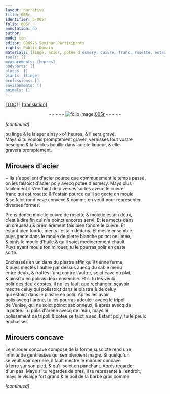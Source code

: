 ```yaml
---
layout: narrative
title: 005r
identifier: p-005r
folio: 005r
annotation: no
author:
mode: tcn
editor: GR8975 Seminar Participants
rights: Public Domain
materials: [linge, acier, potee d'esmery, cuivre, franc, rosette, estain, cuivre de rosette, pierre, blanche, huile, plastre, sable, arene, tripoli, de Venise, potee, eau]
tools: []
measurements: [heures]
bodyparts: []
places: []
plants: [linge]
professions: []
environments: []
animals: []
---
```


<p><a href="{{ site.baseurl }}/normalized/">[TOC]</a> | <a href="{{ site.baseurl }}/texts/p-005r_tl/" target="_blank">[translation]</a></p><div class="folio" align="center">- - - - - <a href="http://gallica.bnf.fr/ark:/12148/btv1b10500001g/f15.image" target="_blank"><img src="https://cu-mkp.github.io/2017-workshop-edition/assets/photo-icon.png" alt="folio image: " style="display:inline-block; margin-bottom:-3px;"/>005r</a> - - - - - </div>  
 
*[continued]*
  
ou <span class="m"><span class="pa">linge</span></span> & le laisser ainsy xx4 <span class="ms"><span class="tmp">heures</span></span>, & il sera gravé.<br/> Mays si tu voulois promptement graver, vernisses tout v<span class="exp">ost</span>re<br/> besoigne & la faictes bouillir dans ladicte liqueur, & elle<br/> gravera promptement.
 
 
  

## Mirouers d'<span class="m">acier</span>

 
 \+ Ils s'appellent d'<span class="m">acier</span> pource que communem<span class="exp">ent</span> le temps passé<br/> on les faisoict d'<span class="m">acier</span> poly avecq <span class="m">potee d'esmery</span>. Mays plus<br/> facilement il s'en faict de diverses sortes avecq le <span class="m">cuivre</span><br/> <span class="m">franc</span> qui est <span class="m">rosette</span> & l'<span class="m">estain</span> pource qu'il se gecte en moule<br/> & se faict rond cave convexe & comme on veult pour representer<br/> diverses formes.
 
Prens doncq moictie <span class="m">cuivre de rosette</span> & moictie <span class="m">estain</span> doux,<br/> c'est à dire fin qui n'a poinct encores servi. Et les mects dans<br/> un creuseau & premiere<span class="exp">ment</span> fais bien fondre le <span class="m">cuivre</span>. Et<br/> estant bien fondu, mects l'<span class="m">estain</span> dedans. Et mesle ensemble<br/> puys gecte dans le moule de <span class="m">pierre</span> <span class="m">blanche</span> poinct oeilletee,<br/> & oints le moule d'<span class="m">huile</span> & qu'il soict mediocrement chault.<br/> Puys ayant moule ton mirouer, tu le pourras polir en ceste<br/> sorte.
 
Enchassés en un dans du <span class="m">plastre</span> affin qu'il tienne ferme,<br/> & puys mectés l'aultre par dessus auecq du <span class="m">sable</span> menu<br/> entre deulx, & frottés l'ung contre l'aultre, soict cave ou plat,<br/> & ainsi tu en poliras deux ensemble. Et si tu les veulx<br/> polir des deulx costes, il ne les fault que rechanger, sçavoir<br/> mectre celuy qui polissoict dans le <span class="m">plastre</span> & de celuy<br/> qui estoict dans le <span class="m">plastre</span> en polir. Aprés les avoir<br/> polis avecq l'<span class="m">arene</span>, tu les pourras adoulcir avecq le <span class="m">tripoli</span><br/> <span class="m">de Venise</span>, qui ne soict poinct sablonneux, & aprés avecq de<br/> la <span class="m">potee</span>. Tu polis d'<span class="m">arene</span> avecq de l'<span class="m">eau</span>, mays le<br/> polissement de <span class="m">tripoli</span> & <span class="m">potee</span> se faict a sec. Estant poly, tu le peulx enchasser.
 
 
  

## Mirouers concave

 
Le mirouer concave compose de la forme susdicte rend une<br/> infinite de gentilesses qui sembleroient magie. Si quelqu'un<br/> se veult voir derriere, il fault mectre le mirouer concave<br/> à terre sur son pied, & qu'il soict en panchant. Aprés regarder<br/> d'un pas. Mays si tu regardes de pres, il te represente à l'endroit,<br/> mays le visaige fort grand & le poil de la barbe gros comme
 
*[continued]*
 
